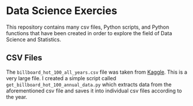# Data Science Exercies
This repository contains many csv files, Python scripts, and Python functions that have been created in order to explore the field of Data Science and Statistics.

## CSV Files
The `billboard_hot_100_all_years.csv` file was taken from [Kaggle](https://www.kaggle.com/datasets/dhruvildave/billboard-the-hot-100-songs). This is a very large file. I created a simple script called `get_billboard_hot_100_annual_data.py` which extracts data from the aforementioned csv file and saves it into individual csv files according to the year.